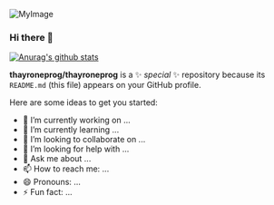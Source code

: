 ![MyImage](https://github.com/thayroneprog/thayroneprog/thayrone.png)
### Hi there 👋

[![Anurag's github stats](https://github-readme-stats.vercel.app/api?username=thayroneprog&show_icons=true&theme=radical)](https://github.com/thayroneprog/github-readme-stats)

**thayroneprog/thayroneprog** is a ✨ _special_ ✨ repository because its `README.md` (this file) appears on your GitHub profile.

Here are some ideas to get you started:

- 🔭 I’m currently working on ...
- 🌱 I’m currently learning ...
- 👯 I’m looking to collaborate on ...
- 🤔 I’m looking for help with ...
- 💬 Ask me about ...
- 📫 How to reach me: ...
- 😄 Pronouns: ...
- ⚡ Fun fact: ...

